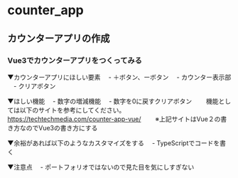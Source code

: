 # counter_app
## カウンターアプリの作成
### Vue3でカウンターアプリをつくってみる
▼カウンターアプリにほしい要素
　-   ＋ボタン、ーボタン
　-   カウンター表示部
　-   クリアボタン

▼ほしい機能
　- 数字の増減機能
　- 数字を0に戻すクリアボタン
　　機能としては以下のサイトを参考にしてください。
　　https://techtechmedia.com/counter-app-vue/
　　※上記サイトはVue２の書き方なのでVue3の書き方にする

▼余裕があれば以下のようなカスタマイズをする
　- TypeScriptでコードを書く

▼注意点
　- ポートフォリオではないので見た目を気にしすぎない


